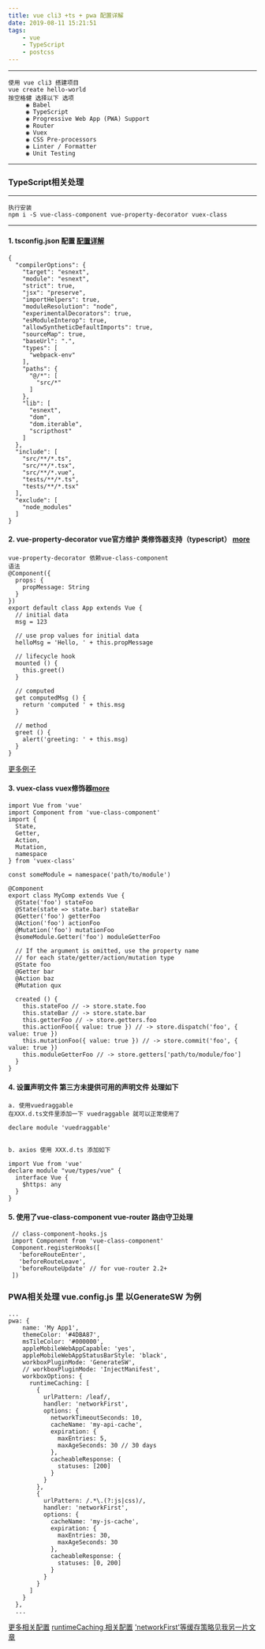 ```yaml
---
title: vue cli3 +ts + pwa 配置详解
date: 2019-08-11 15:21:51
tags:
	- vue
	- TypeScript
	- postcss
---
```

---
    使用 vue cli3 搭建项目 
    vue create hello-world 
    按空格健 选择以下 选项
         ◉ Babel
         ◉ TypeScript
         ◉ Progressive Web App (PWA) Support
         ◉ Router
         ◉ Vuex
         ◉ CSS Pre-processors  
         ◉ Linter / Formatter
         ◉ Unit Testing
---
### TypeScript相关处理
---
    执行安装
    npm i -S vue-class-component vue-property-decorator vuex-class
    
---
#### 1. tsconfig.json 配置 [配置详解](https://www.tslang.cn/docs/handbook/compiler-options.html)
    {
      "compilerOptions": {
        "target": "esnext",
        "module": "esnext",
        "strict": true,
        "jsx": "preserve",
        "importHelpers": true,
        "moduleResolution": "node",
        "experimentalDecorators": true,
        "esModuleInterop": true,
        "allowSyntheticDefaultImports": true,
        "sourceMap": true,
        "baseUrl": ".",
        "types": [
          "webpack-env"
        ],
        "paths": {
          "@/*": [
            "src/*"
          ]
        },
        "lib": [
          "esnext",
          "dom",
          "dom.iterable",
          "scripthost"
        ]
      },
      "include": [
        "src/**/*.ts",
        "src/**/*.tsx",
        "src/**/*.vue",
        "tests/**/*.ts",
        "tests/**/*.tsx"
      ],
      "exclude": [
        "node_modules"
      ]
    }

#### 2. vue-property-decorator vue官方维护 类修饰器支持（typescript）  [more](https://github.com/kaorun343/vue-property-decorator)
    
    vue-property-decorator 依赖vue-class-component 
    语法
    @Component({
      props: {
        propMessage: String
      }
    })
    export default class App extends Vue {
      // initial data
      msg = 123
    
      // use prop values for initial data
      helloMsg = 'Hello, ' + this.propMessage
    
      // lifecycle hook
      mounted () {
        this.greet()
      }
    
      // computed
      get computedMsg () {
        return 'computed ' + this.msg
      }
    
      // method
      greet () {
        alert('greeting: ' + this.msg)
      }
    }
    
[更多例子](https://github.com/vuejs/vue-class-component)   
#### 3. vuex-class vuex修饰器[more](https://github.com/ktsn/vuex-class/)
    import Vue from 'vue'
    import Component from 'vue-class-component'
    import {
      State,
      Getter,
      Action,
      Mutation,
      namespace
    } from 'vuex-class'
    
    const someModule = namespace('path/to/module')
    
    @Component
    export class MyComp extends Vue {
      @State('foo') stateFoo
      @State(state => state.bar) stateBar
      @Getter('foo') getterFoo
      @Action('foo') actionFoo
      @Mutation('foo') mutationFoo
      @someModule.Getter('foo') moduleGetterFoo
    
      // If the argument is omitted, use the property name
      // for each state/getter/action/mutation type
      @State foo
      @Getter bar
      @Action baz
      @Mutation qux
    
      created () {
        this.stateFoo // -> store.state.foo
        this.stateBar // -> store.state.bar
        this.getterFoo // -> store.getters.foo
        this.actionFoo({ value: true }) // -> store.dispatch('foo', { value: true })
        this.mutationFoo({ value: true }) // -> store.commit('foo', { value: true })
        this.moduleGetterFoo // -> store.getters['path/to/module/foo']
      }
    }
#### 4. 设置声明文件 第三方未提供可用的声明文件 处理如下
    a. 使用vuedraggable
    在XXX.d.ts文件里添加一下 vuedraggable 就可以正常使用了
    
    declare module 'vuedraggable'
    
    
    b. axios 使用 XXX.d.ts 添加如下
    
    import Vue from 'vue'
    declare module "vue/types/vue" {
      interface Vue {
        $https: any
      }
    }

#### 5. 使用了vue-class-component   vue-router 路由守卫处理
     // class-component-hooks.js
     import Component from 'vue-class-component'
     Component.registerHooks([
       'beforeRouteEnter',
       'beforeRouteLeave',
       'beforeRouteUpdate' // for vue-router 2.2+
     ])
     
### PWA相关处理 vue.config.js 里 以GenerateSW 为例
    ...
    pwa: {
        name: 'My App1',
        themeColor: '#4DBA87',
        msTileColor: '#000000',
        appleMobileWebAppCapable: 'yes',
        appleMobileWebAppStatusBarStyle: 'black',
        workboxPluginMode: 'GenerateSW',
        // workboxPluginMode: 'InjectManifest',
        workboxOptions: {
          runtimeCaching: [
            {
              urlPattern: /leaf/,
              handler: 'networkFirst',
              options: {
                networkTimeoutSeconds: 10,
                cacheName: 'my-api-cache',
                expiration: {
                  maxEntries: 5,
                  maxAgeSeconds: 30 // 30 days
                },
                cacheableResponse: {
                  statuses: [200]
                }
              }
            },
            {
              urlPattern: /.*\.(?:js|css)/,
              handler: 'networkFirst',
              options: {
                cacheName: 'my-js-cache',
                expiration: {
                  maxEntries: 30,
                  maxAgeSeconds: 30
                },
                cacheableResponse: {
                  statuses: [0, 200]
                }
              }
            }
          ]
        }
      },
      ...
 [更多相关配置](https://github.com/vuejs/vue-docs-zh-cn/tree/master/vue-cli-plugin-pwa)
 [runtimeCaching 相关配置](https://developers.google.com/web/tools/workbox/modules/workbox-webpack-plugin)
 ['networkFirst'等缓存策略见我另一片文章](/2019/08/09/pwa/)